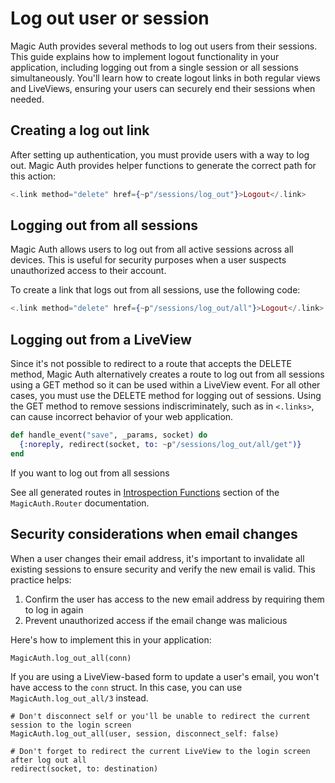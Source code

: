 # Log out user or session

Magic Auth provides several methods to log out users from their sessions. This guide explains how to implement logout functionality in your application, including logging out from a single session or all sessions simultaneously. You'll learn how to create logout links in both regular views and LiveViews, ensuring your users can securely end their sessions when needed.

## Creating a log out link

After setting up authentication, you must provide users with a way to log out. Magic Auth provides helper functions to generate the correct path for this action:

```elixir
<.link method="delete" href={~p"/sessions/log_out"}>Logout</.link>
```

## Logging out from all sessions

Magic Auth allows users to log out from all active sessions across all devices. This is useful for security purposes when a user suspects unauthorized access to their account.

To create a link that logs out from all sessions, use the following code:

```elixir
<.link method="delete" href={~p"/sessions/log_out/all"}>Logout</.link>
```

## Logging out from a LiveView

Since it's not possible to redirect to a route that accepts the DELETE method, Magic Auth alternatively creates a route to log out from all sessions using a GET method so it can be used within a LiveView event. For all other cases, you must use the DELETE method for logging out of sessions. Using the GET method to remove sessions indiscriminately, such as in `<.links>`, can cause incorrect behavior of your web application.

```elixir
def handle_event("save", _params, socket) do 
  {:noreply, redirect(socket, to: ~p"/sessions/log_out/all/get")}
end
```

If you want to log out from all sessions

See all generated routes in [Introspection Functions](/magic_auth/MagicAuth.Router.html#module-introspection-functions) section of the `MagicAuth.Router` documentation.

## Security considerations when email changes

When a user changes their email address, it's important to invalidate all existing sessions to ensure security and verify the new email is valid. This practice helps:

1. Confirm the user has access to the new email address by requiring them to log in again
2. Prevent unauthorized access if the email change was malicious

Here's how to implement this in your application:

```
MagicAuth.log_out_all(conn)
```

If you are using a LiveView-based form to update a user's email, you won't have access to the `conn` struct. In this case, you can use `MagicAuth.log_out_all/3` instead.

```
# Don't disconnect self or you'll be unable to redirect the current session to the login screen
MagicAuth.log_out_all(user, session, disconnect_self: false)

# Don't forget to redirect the current LiveView to the login screen after log out all
redirect(socket, to: destination)
```
